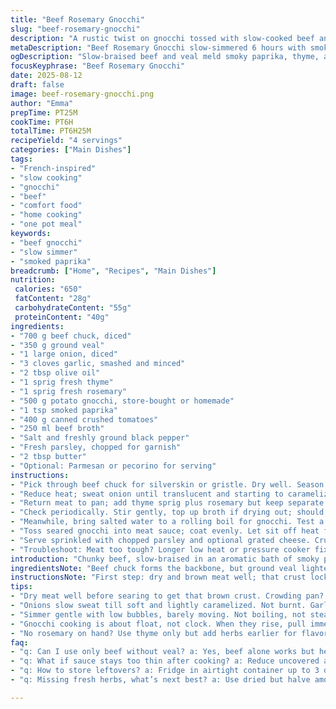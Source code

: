 ```yaml
---
title: "Beef Rosemary Gnocchi"
slug: "beef-rosemary-gnocchi"
description: "A rustic twist on gnocchi tossed with slow-cooked beef and fresh herbs. Uses ground veal instead of beef and thyme instead of rosemary for a subtle change. Slow-simmered meat until tender and juicy, combined with handmade potato gnocchi, pan-seared until golden with a hint of garlic. Humidity and temperature cues guide cooking, no clocks needed. Uses smoked paprika for a warm note, replacing nutmeg. Saucy, tender, and earthy. Efficient, intuitive, with fallback options for missing ingredients or kitchen mishaps."
metaDescription: "Beef Rosemary Gnocchi slow-simmered 6 hours with smoky paprika, thyme, tender veal, pan-seared gnocchi, butter crust, rich sauce, rustic French-inspired twist."
ogDescription: "Slow-braised beef and veal meld smoky paprika, thyme, and pan-seared gnocchi golden in butter. No clocks, only aroma, texture cues guiding every step."
focusKeyphrase: "Beef Rosemary Gnocchi"
date: 2025-08-12
draft: false
image: beef-rosemary-gnocchi.png
author: "Emma"
prepTime: PT25M
cookTime: PT6H
totalTime: PT6H25M
recipeYield: "4 servings"
categories: ["Main Dishes"]
tags:
- "French-inspired"
- "slow cooking"
- "gnocchi"
- "beef"
- "comfort food"
- "home cooking"
- "one pot meal"
keywords:
- "beef gnocchi"
- "slow simmer"
- "smoked paprika"
breadcrumb: ["Home", "Recipes", "Main Dishes"]
nutrition: 
 calories: "650"
 fatContent: "28g"
 carbohydrateContent: "55g"
 proteinContent: "40g"
ingredients:
- "700 g beef chuck, diced"
- "350 g ground veal"
- "1 large onion, diced"
- "3 cloves garlic, smashed and minced"
- "2 tbsp olive oil"
- "1 sprig fresh thyme"
- "1 sprig fresh rosemary"
- "500 g potato gnocchi, store-bought or homemade"
- "1 tsp smoked paprika"
- "400 g canned crushed tomatoes"
- "250 ml beef broth"
- "Salt and freshly ground black pepper"
- "Fresh parsley, chopped for garnish"
- "2 tbsp butter"
- "Optional: Parmesan or pecorino for serving"
instructions:
- "Pick through beef chuck for silverskin or gristle. Dry well. Season lightly with salt and pepper. Heat oil until just smoking in heavy pan. Brown chunks in batches, resist crowding. Color is flavor. Set browned meat aside."
- "Reduce heat; sweat onion until translucent and starting to caramelize roughly 10 minutes. Add garlic late - after 5 minutes, so it doesn’t burn. Sprinkle smoked paprika now. Aroma deepens. Stir and scrape pan bottom, deglazing flavors trapped there."
- "Return meat to pan; add thyme sprig plus rosemary but keep separate for easy removal later. Pour in crushed tomatoes and broth. Simmer gently - not a boil. Tiny bubbles, barely moving. Cover loosely, low heat 5-6 hours, or until meat falls apart under light fork pressure."
- "Check periodically. Stir gently, top up broth if drying out; should be thick but saucy. Taste and adjust salt and pepper midway. Remove herb stalks before final steps."
- "Meanwhile, bring salted water to a rolling boil for gnocchi. Test a single piece first. When gnocchi floats — quick lift, drain. Transfer immediately to skillet with melted butter and a splash of oil over medium-high heat. Sear for a minute or two until golden crust forms. Be quick - gnocchi can turn gummy if overcooked or left wet."
- "Toss seared gnocchi into meat sauce; coat evenly. Let sit off heat for a couple minutes to marry flavors."
- "Serve sprinkled with chopped parsley and optional grated cheese. Crunchy bread recommended to mop up sauce. Silence broken only by satisfied sighs."
- "Troubleshoot: Meat too tough? Longer low heat or pressure cooker fix. Sauce thin? Reduce uncovered at the end or stir in a spoonful of tomato paste. Missing fresh herbs? Use dried but halve amounts and add earlier for flavor release. No gnocchi? Try small pasta like cavatappi or pappardelle ribbons."
introduction: "Chunky beef, slow-braised in an aromatic bath of smoky paprika and fresh herbs — thyme and rosemary playing a subtle game. Gnocchi bubbling in salted water, their pillowy texture screaming tender comfort; then getting licked by hot butter to brown golden. I've tried shortcuts and rushed reductions; flavor hovers only after patience. The sizzle of caramelizing onions to start, the smell of garlic blooming — those are my signals it’s on track; no clocks required. Veal swapped in for leaner bite, a tweak to bring subtlety in place of boldness. The end dish is rich, with texture contrast essential — softness of gnocchi against tender chunks. I learned to avoid sogginess by pan-searing the gnocchi last; tricky but worth it. Sprinkle fresh parsley brightens, but feel free to leave plain for rustic soul. Biting into it feels like cold winter mornings, warm fires, and deep satisfaction."
ingredientsNote: "Beef chuck forms the backbone, but ground veal lightens texture and brings subtle sweetness. If hard to find veal, lean ground pork or turkey works with adjustments — expect less richness. Fresh thyme and rosemary contribute bright, woodsy notes but can overpower; balance by removing sprigs before serving. Smoked paprika replaces classic nutmeg here — easier pantry staple, brings slight warmth without overt spice. Don't skip good canned tomatoes, full-bodied for depth. Gnocchi can be homemade or store-bought; airy but firm ones pan-sear best—not soggy or overhydrated. Butter plus oil blend prevents burning but browns the gnocchi beautifully. Salt water must feel ocean-like for cooking gnocchi; undersalt and you’ll miss flavor layer. Parmesan optional but highly recommended unless aiming dairy-free — then add nutritional yeast or a splash of miso for umami."
instructionsNote: "First step: dry and brown meat well; that crust locks in juices and adds complex flavor through Maillard reactions. Crowd the pan and you’ll steam instead. Onions need time; too hot or rushed and raw sharpness stays; too long and bitterness creeps in. Garlic last; it burns fast and turns bitter if careless. Low, steady simmer for hours is patience hard-earned but mandatory — meat needs gentle coaxing to tender fall-apart stage. Visual cue: sauce thickens and coats back of spoon, meat almost shredding with touch. Remove herbs early enough so no fibrous off-flavor lingers. Gnocchi boiling isn’t about strict time — floatation equals doneness. Pan-searing quick but watch closely; too long and softness gives way to glue. Toss just before serving to avoid mush. If sauce breaks or looks oily, whisk in a spoon of cold butter off heat to marry. Saves many mishaps. The whole process demands sensory alertness; smell, sound, touch over timers. That’s how you read the dish."
tips:
- "Dry meat well before searing to get that brown crust. Crowding pan? You steam, no good. Patience here pays back in juices locked inside. High heat fast batches. Set aside and don’t mix with onions right away."
- "Onions slow sweat till soft and lightly caramelized. Not burnt. Garlic added late after onions soften around five minutes — garlic burns and turns bitter quickly. Smoked paprika then, releases deep aroma, scrape pan for stuck bits, they hold flavor."
- "Simmer gentle with low bubbles, barely moving. Not boiling, not steaming. Check every hour or so. Stir lightly – keep sauce thick enough but saucy. Add broth sparingly if drying out. Remove herb stalks early to avoid bitterness and tough texture."
- "Gnocchi cooking is about float, not clock. When they rise, pull immediately, drain fast. Sear in butter and oil combo for golden crust. Watch. Overcooking leads to gummy mess. Butter browns quickly; oil prevents burning, balance is key."
- "No rosemary on hand? Use thyme only but add herbs earlier for flavor depth. Veal swap means lighter texture but less fat; if no veal, lean pork or turkey fill in but expect drier mouthfeel. Parmesan optional; nutritional yeast or a splash of miso can give umami impact."
faq:
- "q: Can I use only beef without veal? a: Yes, beef alone works but heavier mouthfeel. Veal lightens it. Use lean cuts or add fat if skipping veal. Texture tougher if pure beef chuck used."
- "q: What if sauce stays too thin after cooking? a: Reduce uncovered at end. Stir in tomato paste thicker body. Low heat simmer longer helps. Pressure cooker can break down faster but check frequently; sauce can scorch."
- "q: How to store leftovers? a: Fridge in airtight container up to 3 days. Sauce thickens after chilling; reheat with splash broth or water. Freeze okay; thaw overnight, reheat gently to avoid drying gnocchi."
- "q: Missing fresh herbs, what’s next best? a: Use dried but halve amount, add early so flavor release. Fresh always better but dried thyme or rosemary gives woody notes. No herbs? Bay leaves can glimpse but remove before serving."

---
```

